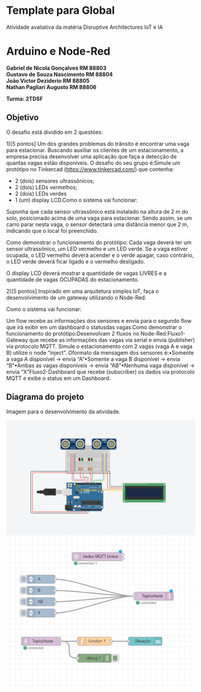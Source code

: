 # Template para Global

Atividade avaliativa da matéria Disruptive Architectures IoT e IA 

# Arduino e Node-Red

**Gabriel de Nicola Gonçalves RM 88803** </br>
**Gustavo de Souza Nascimento RM 88804** </br>
**João Victor Deziderio       RM 88805** </br>
**Nathan Pagliari Augusto     RM 88806** 

**Turma: 2TDSF**

## Objetivo 

O desafio está dividido em 2 questões:

1)[5 pontos] Um dos grandes problemas do trânsito é encontrar uma vaga para estacionar. Buscando auxiliar os clientes de um estacionamento, a empresa precisa desenvolver uma aplicação que faça a detecção de quantas vagas estão disponíveis. O desafio do seu grupo é:Simule um protótipo no Tinkercad (https://www.tinkercad.com/) que contenha:
- 2 (dois) sensores ultrassônicos;
- 2 (dois) LEDs vermelhos;
- 2 (dois) LEDs verdes
- 1 (um) display LCD.Como o sistema vai funcionar:

Suponha que cada sensor ultrassônico está instalado na altura de 2 m do solo, posicionado acima de uma vaga para estacionar. Sendo assim, se um carro parar nesta vaga, o sensor detectará uma distância menor que 2 m, indicando que o local foi preenchido.

Como demonstrar o funcionamento do protótipo: Cada  vaga  deverá  ter  um  sensor  ultrassônico,  um  LED  vermelho  e  um  LED  verde.  Se  a  vaga  estiver ocupada, o LED vermelho deverá acender e o verde apagar, caso contrário, o LED verde deverá ficar ligado e o vermelho desligado.

O display LCD deverá mostrar a quantidade de vagas LIVRES e a quantidade de vagas OCUPADAS do estacionamento.

2)[5 pontos] Inspirado em uma arquitetura simples IoT, faça o desenvolvimento de um gateway utilizando o Node-Red. 

Como o sistema vai funcionar:

Um flow recebe as informações dos sensores e envia para o segundo flow que irá exibir em um dashboard o statusdas vagas.Como demonstrar o funcionamento do protótipo:Desenvolvam 2 fluxos no Node-Red:Fluxo1-Gateway que recebe as informações das vagas via serial e envia (publisher) via protocolo MQTT.  Simule o estacionamento com 2 vagas (vaga A e vaga B) utilize o node “inject”. Oformato da mensagem dos sensores é:•Somente a vaga A disponível → envia “A”•Somente a vaga B disponível → envia “B”•Ambas as vagas disponíveis → envia “AB”•Nenhuma vaga disponível → envia “X”Fluxo2-Dashboard  que  recebe  (subscriber)  os  dados  via  protocolo  MQTT  e  exibe  o  status  em  um Dashboard.

## Diagrama do projeto

Imagem para o desenvolvimento da atividade.

<img src="/Simulação.png" width="550">
<img src="/node-red-img.png" width="550">

